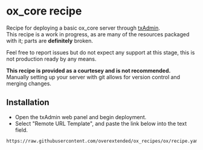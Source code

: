 # ox_core recipe

Recipe for deploying a basic ox_core server through [txAdmin](https://github.com/tabarra/txAdmin).  
This recipe is a work in progress, as are many of the resources packaged with it; parts are __definitely__ broken.

Feel free to report issues but do not expect any support at this stage, this is not production ready by any means.

__**This recipe is provided as a courtesey and is not recommended.**__  
Manually setting up your server with git allows for version control and merging changes.

## Installation
- Open the txAdmin web panel and begin deployment.
- Select "Remote URL Template", and paste the link below into the text field.
```
https://raw.githubusercontent.com/overextended/ox_recipes/ox/recipe.yaml
```
